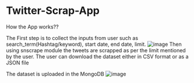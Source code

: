 # Twitter-Scrap-App

How the App works??

The First step is to collect the inputs from user such as search_term(Hashtag/keyword), start date, end date, limit. 
![image](https://user-images.githubusercontent.com/121443485/222351165-a934f2ae-e1be-43b6-8a4a-b67345cfb5a6.png)
Then using snscrape module the tweets are scrapped as per the limit mentioned by the user. The user can download the dataset either in CSV format or as a JSON file 

The dataset is uploaded in the MongoDB
![image](https://user-images.githubusercontent.com/121443485/222349520-f29ead3a-be5b-487d-bdaa-61ccd886440c.png)
